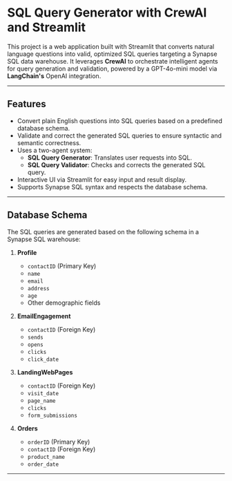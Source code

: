 # SQL Query Generator with CrewAI and Streamlit

This project is a web application built with Streamlit that converts natural language questions into valid, optimized SQL queries targeting a Synapse SQL data warehouse. It leverages **CrewAI** to orchestrate intelligent agents for query generation and validation, powered by a GPT-4o-mini model via **LangChain's** OpenAI integration.

---

## Features

- Convert plain English questions into SQL queries based on a predefined database schema.
- Validate and correct the generated SQL queries to ensure syntactic and semantic correctness.
- Uses a two-agent system:
  - **SQL Query Generator**: Translates user requests into SQL.
  - **SQL Query Validator**: Checks and corrects the generated SQL query.
- Interactive UI via Streamlit for easy input and result display.
- Supports Synapse SQL syntax and respects the database schema.

---

## Database Schema

The SQL queries are generated based on the following schema in a Synapse SQL warehouse:

1. **Profile**
   - `contactID` (Primary Key)
   - `name`
   - `email`
   - `address`
   - `age`
   - Other demographic fields

2. **EmailEngagement**
   - `contactID` (Foreign Key)
   - `sends`
   - `opens`
   - `clicks`
   - `click_date`

3. **LandingWebPages**
   - `contactID` (Foreign Key)
   - `visit_date`
   - `page_name`
   - `clicks`
   - `form_submissions`

4. **Orders**
   - `orderID` (Primary Key)
   - `contactID` (Foreign Key)
   - `product_name`
   - `order_date`

---